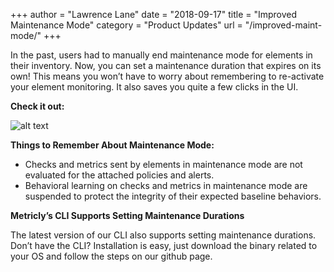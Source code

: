 +++
author = "Lawrence Lane"
date = "2018-09-17"
title = "Improved Maintenance Mode"
category = "Product Updates"
url = "/improved-maint-mode/"
+++

In the past, users had to manually end maintenance mode for elements in their inventory. Now, you can set a maintenance duration that expires on its own! This means you won’t have to worry about remembering to re-activate your element monitoring. It also saves you quite a few clicks in the UI.

**Check it out:**

![alt text](/wp-content/uploads/2018/09/blog-maint-mode--768x263.png "post-image")


**Things to Remember About Maintenance Mode:**

- Checks and metrics sent by elements in maintenance mode are not evaluated for the attached policies and alerts.
- Behavioral learning on checks and metrics in maintenance mode are suspended to protect the integrity of their expected baseline behaviors.

**Metricly’s CLI Supports Setting Maintenance Durations**

The latest version of our CLI also supports setting maintenance durations. Don’t have the CLI? Installation is easy, just download the binary related to your OS and follow the steps on our github page.
